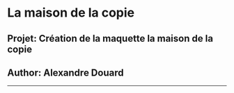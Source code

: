 # La maison de la copie
## Projet: Création de la maquette la maison de la copie

## Author: Alexandre Douard

___




